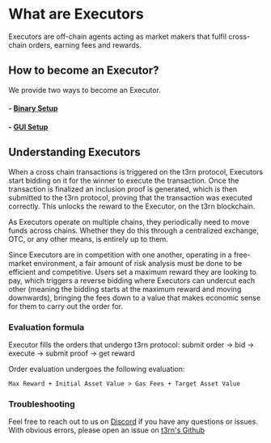 # What are Executors

Executors are off-chain agents acting as market makers that fulfil cross-chain orders, earning fees and rewards.

## How to become an Executor?

We provide two ways to become an Executor.

#### - [Binary Setup](become-an-executor/binary-setup)

#### - [GUI Setup](become-an-executor/gui-setup)

## Understanding Executors

When a cross chain transactions is triggered on the t3rn protocol, Executors start bidding on it for the winner to execute the transaction. Once the transaction is finalized an inclusion proof is generated, which is then submitted to the t3rn protocol, proving that the transaction was executed correctly. This unlocks the reward to the Executor, on the t3rn blockchain.

As Executors operate on multiple chains, they periodically need to move funds across chains. Whether they do this through a centralized exchange, OTC, or any other means, is entirely up to them.

Since Executors are in competition with one another, operating in a free-market environment, a fair amount of risk analysis must be done to be efficient and competitive. Users set a maximum reward they are looking to pay, which triggers a reverse bidding where Executors can undercut each other (meaning the bidding starts at the maximum reward and moving downwards), bringing the fees down to a value that makes economic sense for them to carry out the order for.

### Evaluation formula

Executor fills the orders that undergo t3rn protocol:
submit order -> bid -> execute -> submit proof -> get reward

Order evaluation undergoes the following evaluation:

`Max Reward + Initial Asset Value > Gas Fees + Target Asset Value`

### Troubleshooting

Feel free to reach out to us on [Discord](https://discord.com/invite/S5kHFQTtp6) if you have any questions or issues.
With obvious errors, please open an issue on [t3rn's Github](https://github.com/t3rn/t3rn/issues/new/choose)

